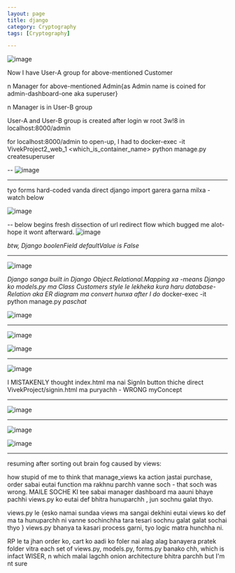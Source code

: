 ```yaml
---
layout: page
title: django
category: Cryptography
tags: [Cryptography]

---
```


![image](https://github.com/user-attachments/assets/fc73c800-4e94-4043-a2bb-3dac5acb9395)

Now I have User-A group for above-mentioned Customer 

n Manager for above-mentioned Admin{as Admin name is coined for admin-dashboard-one aka superuser} 

n Manager is in User-B group

User-A and User-B group is created after login w root 3w!8 in localhost:8000/admin

for localhost:8000/admin to open-up, I had to docker-exec -it VivekProject2_web_1 <which_is_container_name> python manage.py createsuperuser 

--
![image](https://github.com/user-attachments/assets/b17d6ecc-fcc0-4e09-82c9-18c93038e4e3)

---
tyo forms hard-coded vanda direct django import garera garna milxa - watch below

![image](https://github.com/user-attachments/assets/11b322a8-7f2d-490f-95e6-092e1e260d65)

--
below begins fresh dissection of url redirect flow which bugged me alot- hope it wont afterward.
![image](https://github.com/user-attachments/assets/5d992857-7eca-42fa-a012-f507b9633cfd)

_btw, Django boolenField defaultValue is False_

---
![image](https://github.com/user-attachments/assets/2995d1f0-e6a1-4e3a-a5f8-f2c88f22193e)

_Django sanga built in Django Object.Relational.Mapping xa -means Django ko models.py ma Class Customers style le lekheka kura haru database-Relation aka ER diagram ma convert hunxa after I do_
docker-exec -it python manage.py _paschat_

![image](https://github.com/user-attachments/assets/de8464b7-84ee-4e77-a5d1-447d4d82016e)

---
![image](https://github.com/user-attachments/assets/e8c5d533-116d-438a-b59e-8f6a3a9016ab)

![image](https://github.com/user-attachments/assets/941bcef0-5598-4cf2-9019-c1ec44007dc7)

---
![image](https://github.com/user-attachments/assets/9e72dbce-b2c8-4b89-bb2f-4a8866704bb8)

I MISTAKENLY thought index.html ma nai SignIn button thiche direct VivekProject/signin.html ma puryachh - WRONG myConcept

---
![image](https://github.com/user-attachments/assets/6760bcb0-84b2-46bd-8fcb-32c0a7e6f457)

---
![image](https://github.com/user-attachments/assets/24e1fc4e-8e07-4a0d-845f-18334065771d)

![image](https://github.com/user-attachments/assets/79c716e6-38ea-4671-8b13-2c681be1d515)

---
resuming after sorting out brain fog caused by views:

how stupid of me to think that manage_views ka action jastai purchase, order sabai eutai function ma rakhnu parchh vanne soch - that soch was wrong. 
MAILE SOCHE KI tee sabai manager dashboard ma aauni bhaye pachhi views.py ko eutai def bhitra hunuparchh , jun sochnu galat thyo.

views.py le {esko namai sundaa views ma sangai dekhini eutai views ko def ma ta hunuparchh ni vanne sochinchha tara tesari sochnu galat galat sochai thyo }
views.py bhanya ta kasari process garni, tyo logic matra hunchha ni.

RP le ta jhan order ko, cart ko aadi ko foler nai alag alag banayera pratek folder vitra each set of views.py, models.py, forms.py banako chh, which is infact WISER, n which malai lagchh onion architecture bhitra parchh but I'm nt sure
